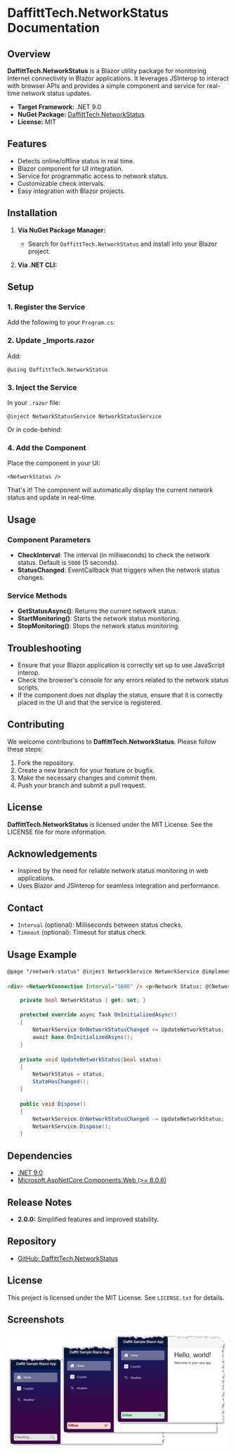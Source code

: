 # DaffittTech.NetworkStatus Documentation

## Overview
**DaffittTech.NetworkStatus** is a Blazor utility package for monitoring Internet connectivity in Blazor applications. It leverages JSInterop to interact with browser APIs and provides a simple component and service for real-time network status updates.

- **Target Framework:** .NET 9.0
- **NuGet Package:** [DaffittTech.NetworkStatus](https://www.nuget.org/packages/DaffittTech.NetworkStatus)
- **License:** MIT

## Features
- Detects online/offline status in real time.
- Blazor component for UI integration.
- Service for programmatic access to network status.
- Customizable check intervals.
- Easy integration with Blazor projects.

## Installation

1. **Via NuGet Package Manager:**
   - Search for `DaffittTech.NetworkStatus` and install into your Blazor project.

2. **Via .NET CLI:**

## Setup

### 1. Register the Service
Add the following to your `Program.cs`:

### 2. Update _Imports.razor
Add:
```razor
@using DaffittTech.NetworkStatus
```
### 3. Inject the Service
In your `.razor` file:
```razor
@inject NetworkStatusService NetworkStatusService
```
Or in code-behind:

### 4. Add the Component
Place the component in your UI:
```razor
<NetworkStatus />
```
That's it! The component will automatically display the current network status and update in real-time.

## Usage

### Component Parameters
- **CheckInterval**: The interval (in milliseconds) to check the network status. Default is `5000` (5 seconds).
- **StatusChanged**: EventCallback that triggers when the network status changes.

### Service Methods
- **GetStatusAsync()**: Returns the current network status.
- **StartMonitoring()**: Starts the network status monitoring.
- **StopMonitoring()**: Stops the network status monitoring.

## Troubleshooting
- Ensure that your Blazor application is correctly set up to use JavaScript interop.
- Check the browser's console for any errors related to the network status scripts.
- If the component does not display the status, ensure that it is correctly placed in the UI and that the service is registered.

## Contributing
We welcome contributions to **DaffittTech.NetworkStatus**. Please follow these steps:
1. Fork the repository.
2. Create a new branch for your feature or bugfix.
3. Make the necessary changes and commit them.
4. Push your branch and submit a pull request.

## License
**DaffittTech.NetworkStatus** is licensed under the MIT License. See the LICENSE file for more information.

## Acknowledgements
- Inspired by the need for reliable network status monitoring in web applications.
- Uses Blazor and JSInterop for seamless integration and performance.

## Contact
- `Interval` (optional): Milliseconds between status checks.
- `Timeout` (optional): Timeout for status check.

## Usage Example
```HTML
@page "/network-status" @inject NetworkService NetworkService @implements IDisposable

<div> <NetworkConnection Interval="5000" /> <p>Network Status: @(NetworkStatus ? "Online" : "Offline")</p> </div>
```

```c#
    private bool NetworkStatus { get; set; }
    
    protected override async Task OnInitializedAsync()
    {
        NetworkService.OnNetworkStatusChanged += UpdateNetworkStatus;
        await base.OnInitializedAsync();
    }

    private void UpdateNetworkStatus(bool status)
    {
        NetworkStatus = status;
        StateHasChanged();
    }

    public void Dispose()
    {
        NetworkService.OnNetworkStatusChanged -= UpdateNetworkStatus;
        NetworkService.Dispose();
    }
```

## Dependencies
- [.NET 9.0](https://dotnet.microsoft.com/)
- [Microsoft.AspNetCore.Components.Web (>= 8.0.6)](https://www.nuget.org/packages/Microsoft.AspNetCore.Components.Web)

## Release Notes
- **2.0.0:** Simplified features and improved stability.

## Repository
- [GitHub: DaffittTech.NetworkStatus](https://github.com/DaffittTech/DaffittTech.NetworkStatus)

## License
This project is licensed under the MIT License. See `LICENSE.txt` for details.

## Screenshots
![Sample Screen Shot](https://github.com/DaffittTech/DaffittTech.NetworkStatus/blob/main/DaffittTech.NetworkStatus/Sample.png?raw=true)
